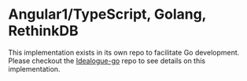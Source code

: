 # Angular1/TypeScript, Golang, RethinkDB

This implementation exists in its own repo to facilitate Go development. Please checkout the
[Idealogue-go](http://github.com/davelaursen/idealogue-go) repo to see details on this implementation.
